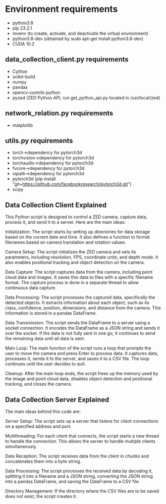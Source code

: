 # Environment requirements
- python3.8
- pip 23.2.1
- mvenv (to create, activate, and deactivate the virtual environment)
- python3.8-dev (obtained by sudo apt-get install python3.8-dev)
- CUDA 10.2

## data_collection_client.py requirements
- Cython
- scikit-build
- numpy
- pandas
- opencv-contrib-python
- pyzed (ZED Python API, run get_python_api.py located in /usr/local/zed)

## network_relation.py requirements
- matplotlib

## utils.py requirements
- torch->dependency for pytorch3d
- torchvision->dependency for pytorch3d
- torchaudio->dependency for pytorch3d
- fvcore->dependency for pytorch3d
- iopath->dependency for pytorch3d
- pytorch3d (pip install "git+https://github.com/facebookresearch/pytorch3d.git")
- scipy

## Data Collection Client Explained
This Python script is designed to control a ZED camera, capture data, process it, and send it to a server. Here are the main ideas:

Initialization: The script starts by setting up directories for data storage based on the current date and time. It also defines a function to format filenames based on camera translation and rotation values.

Camera Setup: The script initializes the ZED camera and sets its parameters, including resolution, FPS, coordinate units, and depth mode. It also enables positional tracking and object detection on the camera.

Data Capture: The script captures data from the camera, including point cloud data and images. It saves this data to files with a specific filename format. The capture process is done in a separate thread to allow continuous data capture.

Data Processing: The script processes the captured data, specifically the detected objects. It extracts information about each object, such as its class, confidence, position, dimensions, and distance from the camera. This information is stored in a pandas DataFrame.

Data Transmission: The script sends the DataFrame to a server using a socket connection. It encodes the DataFrame as a JSON string and sends it over the socket. If the data is not fully sent in one go, it continues to send the remaining data until all data is sent.

Main Loop: The main function of the script runs a loop that prompts the user to move the camera and press Enter to process data. It captures data, processes it, sends it to the server, and saves it to a CSV file. The loop continues until the user decides to quit.

Cleanup: After the main loop ends, the script frees up the memory used by the image and point cloud data, disables object detection and positional tracking, and closes the camera.

## Data Collection Server Explained

The main ideas behind this code are:

Server Setup: The script sets up a server that listens for client connections on a specified address and port.

Multithreading: For each client that connects, the script starts a new thread to handle the connection. This allows the server to handle multiple clients simultaneously.

Data Reception: The script receives data from the client in chunks and concatenates them into a byte string.

Data Processing: The script processes the received data by decoding it, splitting it into a filename and a JSON string, converting the JSON string into a pandas DataFrame, and saving the DataFrame to a CSV file.

Directory Management: If the directory where the CSV files are to be saved does not exist, the script creates it.

